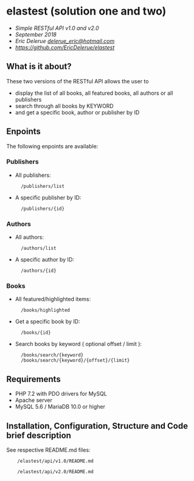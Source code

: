 # elastest (solution one and two)

- *Simple RESTful API v1.0 and v2.0*
- *September 2018*
- *Eric Delerue delerue_eric@hotmail.com*
- *https://github.com/EricDelerue/elastest*

## What is it about?

These two versions of the RESTful API allows the user to 

- display the list of all books, all featured books, all authors or all publishers
- search through all books by KEYWORD
- and get a specific book, author or publisher by ID

## Enpoints

The following enpoints are available:

### Publishers 

- All publishers:

		/publishers/list

- A specific publisher by ID:

		/publishers/{id}
	
### Authors 

- All authors:

		/authors/list

- A specific author by ID:

		/authors/{id}

### Books 

- All featured/highlighted items:

		/books/highlighted

- Get a specific book by ID:

		/books/{id} 
	
- Search books by keyword ( optional offset / limit ):

		/books/search/{keyword} 
		/books/search/{keyword}/{offset}/{limit}
	

## Requirements

  - PHP 7.2 with PDO drivers for MySQL
  - Apache server
  - MySQL 5.6 / MariaDB 10.0 or higher

## Installation, Configuration, Structure and Code brief description

See respective README.md files:

		/elastest/api/v1.0/README.md

		/elastest/api/v2.0/README.md
